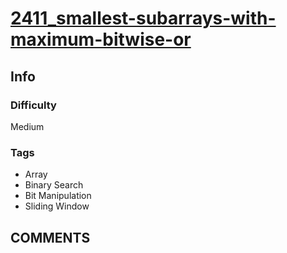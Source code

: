 # [2411_smallest-subarrays-with-maximum-bitwise-or](https://leetcode.com/problems/smallest-subarrays-with-maximum-bitwise-or)

## Info

### Difficulty

Medium

### Tags

- Array
- Binary Search
- Bit Manipulation
- Sliding Window

## __COMMENTS__

> 
